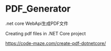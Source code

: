 # PDF_Generator
.net core WebApi生成PDF文件

Creating pdf files in .NET Core project

https://code-maze.com/create-pdf-dotnetcore/
